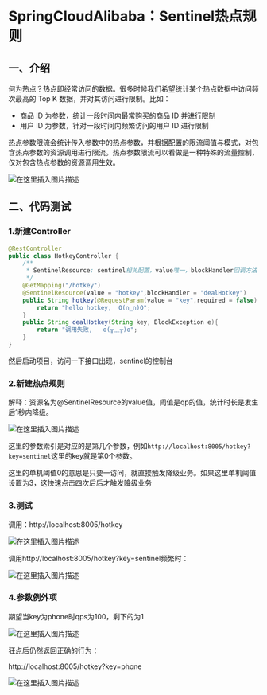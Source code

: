 # SpringCloudAlibaba：Sentinel热点规则

## 一、介绍

何为热点？热点即经常访问的数据。很多时候我们希望统计某个热点数据中访问频次最高的 Top K 数据，并对其访问进行限制。比如：

- 商品 ID 为参数，统计一段时间内最常购买的商品 ID 并进行限制
- 用户 ID 为参数，针对一段时间内频繁访问的用户 ID 进行限制

热点参数限流会统计传入参数中的热点参数，并根据配置的限流阈值与模式，对包含热点参数的资源调用进行限流。热点参数限流可以看做是一种特殊的流量控制，仅对包含热点参数的资源调用生效。

![在这里插入图片描述](https://img-blog.csdnimg.cn/c05e3608d1964199bc84949c2db406d0.png?x-oss-process=image/watermark,type_ZHJvaWRzYW5zZmFsbGJhY2s,shadow_50,text_Q1NETiBA5ouS57ud54as5aSc5ZWK,size_20,color_FFFFFF,t_70,g_se,x_16#pic_center)


## 二、代码测试

### 1.新建Controller

```java
@RestController
public class HotkeyController {
    /**
     * SentinelResource: sentinel相关配置，value唯一，blockHandler回调方法
     */
    @GetMapping("/hotkey")
    @SentinelResource(value = "hotkey",blockHandler = "dealHotkey")
    public String hotkey(@RequestParam(value = "key",required = false) String key){
        return "hello hotkey,  O(∩_∩)O";
    }
    public String dealHotkey(String key, BlockException e){
        return "调用失败,   o(╥﹏╥)o";
    }
}
```

然后启动项目，访问一下接口出现，sentinel的控制台

### 2.新建热点规则

解释：资源名为@SentinelResource的value值，阈值是qp的值，统计时长是发生后1秒内降级。

![在这里插入图片描述](https://img-blog.csdnimg.cn/a19d0bcaa389463f8e924eb737a967b1.png?x-oss-process=image/watermark,type_ZHJvaWRzYW5zZmFsbGJhY2s,shadow_50,text_Q1NETiBA5ouS57ud54as5aSc5ZWK,size_20,color_FFFFFF,t_70,g_se,x_16#pic_center)


这里的参数索引是对应的是第几个参数，例如`http://localhost:8005/hotkey?key=sentinel`这里的key就是第0个参数。

这里的单机阈值0的意思是只要一访问，就直接触发降级业务。如果这里单机阈值设置为3，这快速点击四次后后才触发降级业务

### 3.测试

调用：http://localhost:8005/hotkey

![在这里插入图片描述](https://img-blog.csdnimg.cn/783c7142442a47a1838d5373b98699f2.png#pic_center)


调用http://localhost:8005/hotkey?key=sentinel频繁时：

![在这里插入图片描述](https://img-blog.csdnimg.cn/2e4e6032cd8e43f994d3bea6961e1e0d.png#pic_center)


### 4.参数例外项

期望当key为phone时qps为100，剩下的为1

![在这里插入图片描述](https://img-blog.csdnimg.cn/412788ba3ef84f7392bfa80ab6cbd802.png?x-oss-process=image/watermark,type_ZHJvaWRzYW5zZmFsbGJhY2s,shadow_50,text_Q1NETiBA5ouS57ud54as5aSc5ZWK,size_19,color_FFFFFF,t_70,g_se,x_16#pic_center)


狂点后仍然返回正确的行为：

http://localhost:8005/hotkey?key=phone

![在这里插入图片描述](https://img-blog.csdnimg.cn/d5811c9b708442afb89ceb2364093f5d.png#pic_center)